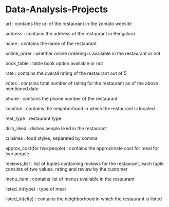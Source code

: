 # Data-Analysis-Projects

url : contains the url of the restaurant in the zomato website

address : contains the address of the restaurant in Bengaluru

name : contains the name of the restaurant

online_order : whether online ordering is available in the restaurant or not

book_table : table book option available or not

rate : contains the overall rating of the restaurant out of 5

votes : contains total number of rating for the restaurant as of the above mentioned date

phone : contains the phone number of the restaurant

location : contains the neighborhood in which the restaurant is located

rest_type : restaurant type

dish_liked : dishes people liked in the restaurant

cuisines : food styles, separated by comma

approx_cost(for two people) : contains the approximate cost for meal for two people

reviews_list : list of tuples containing reviews for the restaurant, each tuple consists of two values, rating and review by the customer

menu_item : contains list of menus available in the restaurant

listed_in(type) : type of meal

listed_in(city) : contains the neighborhood in which the restaurant is listed
